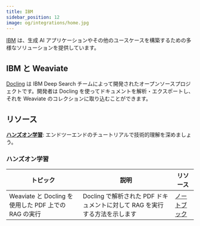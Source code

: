 ```yaml
---
title: IBM
sidebar_position: 12
image: og/integrations/home.jpg
---
```


[IBM](https://www.ibm.com/us-en) は、生成 AI アプリケーションやその他のユースケースを構築するための多様なソリューションを提供しています。

## IBM と Weaviate
[Docling](https://github.com/DS4SD/docling) は IBM Deep Search チームによって開発されたオープンソースプロジェクトです。開発者は  Docling  を使ってドキュメントを解析・エクスポートし、それを Weaviate のコレクションに取り込むことができます。

## リソース
[**ハンズオン学習**](#ハンズオン学習): エンドツーエンドのチュートリアルで技術的理解を深めましょう。


### ハンズオン学習

| トピック | 説明 | リソース |
| --- | --- | --- |
| Weaviate と Docling を使用した PDF 上での  RAG  の実行 | Docling で解析された PDF ドキュメントに対して  RAG  を実行する方法を示します | [ノートブック](https://github.com/weaviate/recipes/blob/main/integrations/data-platforms/ibm/docling/rag_over_pdfs_docling_weaviate.ipynb) |


